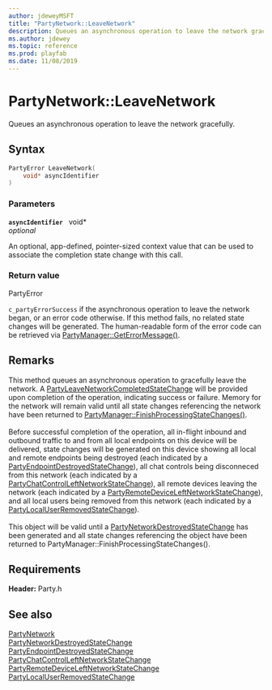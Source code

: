 ```yaml
---
author: jdeweyMSFT
title: "PartyNetwork::LeaveNetwork"
description: Queues an asynchronous operation to leave the network gracefully.
ms.author: jdewey
ms.topic: reference
ms.prod: playfab
ms.date: 11/08/2019
---
```


# PartyNetwork::LeaveNetwork  

Queues an asynchronous operation to leave the network gracefully.  

## Syntax  
  
```cpp
PartyError LeaveNetwork(  
    void* asyncIdentifier  
)  
```  
  
### Parameters  
  
**`asyncIdentifier`** &nbsp; void*  
*optional*  
  
An optional, app-defined, pointer-sized context value that can be used to associate the completion state change with this call.  
  
  
### Return value  
PartyError
  
```c_partyErrorSuccess``` if the asynchronous operation to leave the network began, or an error code otherwise. If this method fails, no related state changes will be generated. The human-readable form of the error code can be retrieved via [PartyManager::GetErrorMessage()](../../PartyManager/methods/partymanager_geterrormessage.md).
  
## Remarks  
  
This method queues an asynchronous operation to gracefully leave the network. A [PartyLeaveNetworkCompletedStateChange](../../../structs/partyleavenetworkcompletedstatechange.md) will be provided upon completion of the operation, indicating success or failure. Memory for the network will remain valid until all state changes referencing the network have been returned to [PartyManager::FinishProcessingStateChanges()](../../PartyManager/methods/partymanager_finishprocessingstatechanges.md). <br /><br /> Before successful completion of the operation, all in-flight inbound and outbound traffic to and from all local endpoints on this device will be delivered, state changes will be generated on this device showing all local and remote endpoints being destroyed (each indicated by a [PartyEndpointDestroyedStateChange](../../../structs/partyendpointdestroyedstatechange.md)), all chat controls being disconneced from this network (each indicated by a [PartyChatControlLeftNetworkStateChange](../../../structs/partychatcontrolleftnetworkstatechange.md)), all remote devices leaving the network (each indicated by a [PartyRemoteDeviceLeftNetworkStateChange](../../../structs/partyremotedeviceleftnetworkstatechange.md)), and all local users being removed from this network (each indicated by a [PartyLocalUserRemovedStateChange](../../../structs/partylocaluserremovedstatechange.md)).   <br /><br /> This object will be valid until a [PartyNetworkDestroyedStateChange](../../../structs/partynetworkdestroyedstatechange.md) has been generated and all state changes referencing the object have been returned to PartyManager::FinishProcessingStateChanges().
  
## Requirements  
  
**Header:** Party.h
  
## See also  
[PartyNetwork](../partynetwork.md)  
[PartyNetworkDestroyedStateChange](../../../structs/partynetworkdestroyedstatechange.md)  
[PartyEndpointDestroyedStateChange](../../../structs/partyendpointdestroyedstatechange.md)  
[PartyChatControlLeftNetworkStateChange](../../../structs/partychatcontrolleftnetworkstatechange.md)  
[PartyRemoteDeviceLeftNetworkStateChange](../../../structs/partyremotedeviceleftnetworkstatechange.md)  
[PartyLocalUserRemovedStateChange](../../../structs/partylocaluserremovedstatechange.md)
  
  
